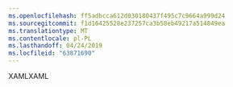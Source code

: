 ```yaml
---
ms.openlocfilehash: ff5adbcca612d030180437f495c7c9664a999d24
ms.sourcegitcommit: f1d16425528e237257ca3b58eb49217a514849ea
ms.translationtype: MT
ms.contentlocale: pl-PL
ms.lasthandoff: 04/24/2019
ms.locfileid: "63871690"
---
```

<span data-ttu-id="e11d7-101">XAML</span><span class="sxs-lookup"><span data-stu-id="e11d7-101">XAML</span></span>